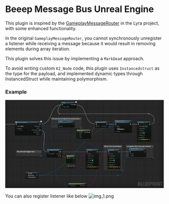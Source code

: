 # Beeep Message Bus Unreal Engine

This plugin is inspired by
the [GameplayMessageRouter](https://github.com/EpicGames/UnrealEngine/tree/release/Samples/Games/Lyra/Plugins/GameplayMessageRouter)
in the Lyra project, with some enhanced functionality.

In the original `GameplayMessageRouter`, you cannot synchronously unregister a listener while receiving a message
because it would result in removing elements during array iteration.

This plugin solves this issue by implementing a `MarkDead` approach.

To avoid writing custom `K2_Node` code, this plugin uses `Instancedstruct` as the type for the payload, and implemented
dynamic types through InstancedStruct while maintaining polymorphism.

### Example

![img.png](img.png)

You can also register listener like below
![img_1.png](img_1.png)